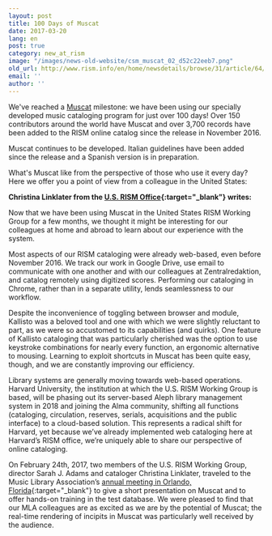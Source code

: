 ```yaml
---
layout: post
title: 100 Days of Muscat
date: 2017-03-20
lang: en
post: true
category: new_at_rism
image: "/images/news-old-website/csm_muscat_02_d52c22eeb7.png"
old_url: http://www.rism.info/en/home/newsdetails/browse/31/article/64/100-days-of-muscat.html
email: ''
author: ''
---
```


We've reached a [Muscat](/community/muscat.html#c3306) milestone: we have been using our specially developed music cataloging program for just over 100 days! Over 150 contributors around the world have Muscat and over 3,700 records have been added to the RISM online catalog since the release in November 2016.

Muscat continues to be developed. Italian guidelines have been added since the release and a Spanish version is in preparation.

What's Muscat like from the perspective of those who use it every day? Here we offer you a point of view from a colleague in the United States:

**Christina Linklater from the [U.S. RISM Office](http://hcl.harvard.edu/libraries/loebmusic/isham/rism.cfm){:target="_blank"} writes:**

Now that we have been using Muscat in the United States RISM Working Group for a few months, we thought it might be interesting for our colleagues at home and abroad to learn about our experience with the system.

Most aspects of our RISM cataloging were already web-based, even before November 2016. We track our work in Google Drive, use email to communicate with one another and with our colleagues at Zentralredaktion, and catalog remotely using digitized scores. Performing our cataloging in Chrome, rather than in a separate utility, lends seamlessness to our workflow.

Despite the inconvenience of toggling between browser and module, Kallisto was a beloved tool and one with which we were slightly reluctant to part, as we were so accustomed to its capabilities (and quirks). One feature of Kallisto cataloging that was particularly cherished was the option to use keystroke combinations for nearly every function, an ergonomic alternative to mousing. Learning to exploit shortcuts in Muscat has been quite easy, though, and we are constantly improving our efficiency.

Library systems are generally moving towards web-based operations. Harvard University, the institution at which the U.S. RISM Working Group is based, will be phasing out its server-based Aleph library management system in 2018 and joining the Alma community, shifting all functions (cataloging, circulation, reserves, serials, acquisitions and the public interface) to a cloud-based solution. This represents a radical shift for Harvard, yet because we’ve already implemented web cataloging here at Harvard’s RISM office, we’re uniquely able to share our perspective of online cataloging.

On February 24th, 2017, two members of the U.S. RISM Working Group, director Sarah J. Adams and cataloger Christina Linklater, traveled to the Music Library Association’s [annual meeting in Orlando, Florida](http://www.musiclibraryassoc.org/BlankCustom.asp?page=mla_2017){:target="_blank"} to give a short presentation on Muscat and to offer hands-on training in the test database. We were pleased to find that our MLA colleagues are as excited as we are by the potential of Muscat; the real-time rendering of incipits in Muscat was particularly well received by the audience.